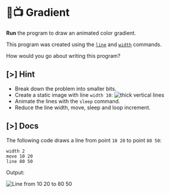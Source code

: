 # 🌈📺 Gradient

**Run** the program to draw an animated color gradient.

This program was created using the [`line`] and [`width`] commands.

[`line`]: /docs/builtins.html#line
[`width`]: /docs/builtins.html#width

How would you go about writing this program?

## [>] Hint

- Break down the problem into smaller bits.
- Create a static image with line `width 10`:
  ![thick vertical lines](samples/loops/img/gradient-thick.svg)
- Animate the lines with the `sleep` command.
- Reduce the line width, move, sleep and loop increment.

## [>] Docs

The following code draws a line from point `10 20` to point `80 50`:

```evy
width 2
move 10 20
line 80 50
```

Output:

![Line from 10 20 to 80 50](samples/loops/img/gradient-line.svg)
